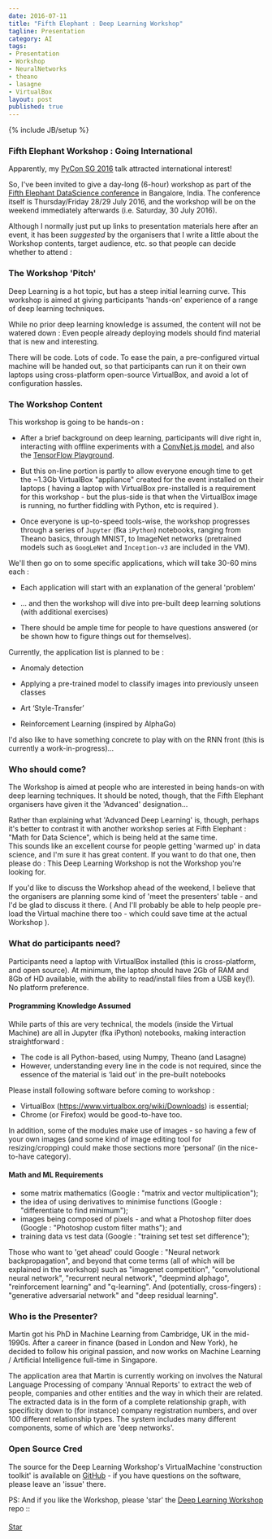 ```yaml
---
date: 2016-07-11
title: "Fifth Elephant : Deep Learning Workshop"
tagline: Presentation
category: AI
tags:
- Presentation
- Workshop
- NeuralNetworks
- theano
- lasagne
- VirtualBox
layout: post
published: true
---
```

{% include JB/setup %}


### Fifth Elephant Workshop : Going International

Apparently, my [PyCon SG 2016](/ai/2016/06/23/workshop-at-pycon-sg-2016) talk attracted international interest!

So, I've been invited to give a day-long (6-hour) workshop as part of the [Fifth Elephant DataScience conference](https://fifthelephant.in/2016/) in 
Bangalore, India.  The conference itself is Thursday/Friday 28/29 July 2016, and the workshop will be on the
weekend immediately afterwards (i.e. Saturday, 30 July 2016).

Although I normally just put up links to presentation materials here after an event, it has been *suggested* by the 
organisers that I write a little about the Workshop contents, target audience, etc. so that people can 
decide whether to attend : 


### The Workshop 'Pitch'

Deep Learning is a hot topic, but has a steep initial learning curve. This workshop is aimed at giving participants 'hands-on' 
experience of a range of deep learning techniques.

While no prior deep learning knowledge is assumed, the content will not be watered down : Even people already deploying 
models should find material that is new and interesting.

There will be code. Lots of code. To ease the pain, a pre-configured virtual machine will be handed out, 
so that participants can run it on their own laptops using cross-platform open-source VirtualBox, 
and avoid a lot of configuration hassles. 


### The Workshop Content

This workshop is going to be hands-on : 

*  After a brief background on deep learning, participants will dive right in, interacting with offline experiments 
with a <a href="http://convnetjs.com/" target="_blank">ConvNet.js model</a>, and
also the <a href="http://playground.tensorflow.org/" target="_blank">TensorFlow Playground</a>.

*  But this on-line portion is partly to allow everyone enough time to get the ~1.3Gb VirtualBox "appliance" 
created for the event installed on their laptops ( having a laptop with VirtualBox pre-installed is a requirement for 
this workshop - but the plus-side is that when the VirtualBox image is running, no further fiddling with Python, etc is required ).

*  Once everyone is up-to-speed tools-wise, the workshop progresses through a series of 
```Jupyter``` (fka ```iPython```) notebooks, ranging from Theano basics, through MNIST, to ImageNet networks 
(pretrained models such as ```GoogLeNet``` and ```Inception-v3``` are included in the VM).

We'll then go on to some specific applications, which will take 30-60 mins each : 

*  Each application will start with an explanation of the general 'problem'

*  ... and then the workshop will dive into pre-built deep learning solutions (with additional exercises) 

*  There should be ample time for people to have questions answered (or be shown how to figure things out for themselves).

   
Currently, the application list is planned to be : 

*  Anomaly detection

*  Applying a pre-trained model to classify images into previously unseen classes

*  Art ‘Style-Transfer’

*  Reinforcement Learning (inspired by AlphaGo)

I'd also like to have something concrete to play with on the RNN front (this is currently a work-in-progress)...


### Who should come?

The Workshop is aimed at people who are interested in being hands-on with deep learning techniques.  It should 
be noted, though, that the Fifth Elephant organisers have given it the 'Advanced' designation...

Rather than explaining what 'Advanced Deep Learning' is, though, perhaps it's better to contrast it with another
workshop series at Fifth Elephant : "Math for Data Science", which is being held at the same time.  
This sounds like an excellent course for people getting 'warmed up' in data science, 
and I'm sure it has great content.  If you want to do that one, then please do : This Deep Learning Workshop
is not the Workshop you're looking for.  

If you'd like to discuss the Workshop ahead of the weekend, I believe that the organisers are 
planning some kind of 'meet the presenters' table - and I'd be glad to discuss it there.
( And I'll probably be able to help people pre-load the Virtual machine there too - which 
could save time at the actual Workshop ).



### What do participants need?

Participants need a laptop with VirtualBox installed (this is cross-platform, 
and open source). At minimum, the laptop should have 2Gb of RAM and 8Gb of HD available, 
with the ability to read/install files from a USB key(!).  No platform preference.


#### Programming Knowledge Assumed

While parts of this are very technical, the models (inside the Virtual Machine) are all in Jupyter (fka iPython) notebooks, 
making interaction straightforward : 

*    The code is all Python-based, using Numpy, Theano (and Lasagne)
*    However, understanding every line in the code is not required, since the essence of the material is ‘laid out’ in the pre-built notebooks

Please install following software before coming to workshop :

*    VirtualBox (https://www.virtualbox.org/wiki/Downloads) is essential;
*    Chrome (or Firefox) would be good-to-have too.

In addition, some of the modules make use of images - so having a few of your own images (and some kind of image editing tool for resizing/cropping) could make those sections more ‘personal’ (in the nice-to-have category).


#### Math and ML Requirements

*    some matrix mathematics (Google : "matrix and vector multiplication");
*    the idea of using derivatives to minimise functions (Google : "differentiate to find minimum");
*    images being composed of pixels - and what a Photoshop filter does (Google : "Photoshop custom filter maths"); and
*    training data vs test data (Google : "training set test set difference");

Those who want to 'get ahead' could Google : "Neural network backpropagation", and beyond that 
come terms (all of which will be explained in the workshop) 
such as "imagenet competition", "convolutional neural network", "recurrent neural network", "deepmind alphago", "reinforcement learning" and "q-learning".  And
(potentially, cross-fingers) : "generative adversarial network" and "deep residual learning".


### Who is the Presenter?

Martin got his PhD in Machine Learning from Cambridge, UK in the mid-1990s.  After a 
career in finance (based in London and New York), he decided to follow his original passion, 
and now works on Machine Learning / Artificial Intelligence full-time in Singapore. 

The application area that Martin is currently working on involves the Natural Language Processing
of company 'Annual Reports' to extract the web of people, companies and other entities and the 
way in which their are related.  The extracted data is in the form of a complete relationship
graph, with specificity down to (for instance) company registration numbers, and over 100 different
relationship types.  The system includes many different components, some of which are 'deep networks'.




### Open Source Cred

The source for the Deep Learning Workshop's VirtualMachine 'construction toolkit' is available 
on <a href="https://github.com/mdda/deep-learning-workshop" target="_blank">GitHub</a> - 
if you have questions on the software, please leave an 'issue' there.

PS:  And if you like the Workshop, please 'star' the <a href="https://github.com/mdda/deep-learning-workshop" target="_blank">Deep Learning Workshop</a> repo ::
<!-- From :: https://buttons.github.io/ -->
<!-- Place this tag where you want the button to render. -->
<span style="position:relative;top:5px;">
<a aria-label="Star mdda/deep-learning-workshop on GitHub" data-count-aria-label="# stargazers on GitHub" data-count-api="/repos/mdda/deep-learning-workshop#stargazers_count" data-count-href="/mdda/deep-learning-workshop/stargazers" data-icon="octicon-star" href="https://github.com/mdda/deep-learning-workshop" class="github-button">Star</a>
<!-- Place this tag right after the last button or just before your close body tag. -->
<script async defer id="github-bjs" src="https://buttons.github.io/buttons.js"></script>
</span>
